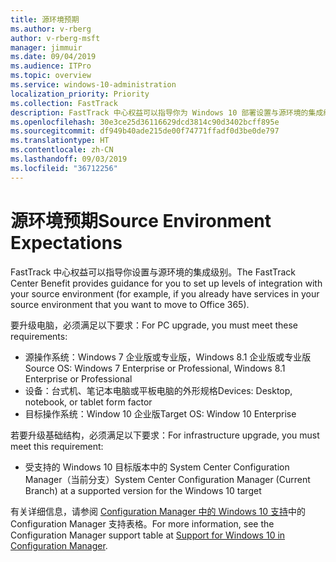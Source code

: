 ```yaml
---
title: 源环境预期
ms.author: v-rberg
author: v-rberg-msft
manager: jimmuir
ms.date: 09/04/2019
ms.audience: ITPro
ms.topic: overview
ms.service: windows-10-administration
localization_priority: Priority
ms.collection: FastTrack
description: FastTrack 中心权益可以指导你为 Windows 10 部署设置与源环境的集成级别。
ms.openlocfilehash: 30e3ce25d36116629dcd3814c90d3402bcff895e
ms.sourcegitcommit: df949b40ade215de00f74771ffadf0d3be0de797
ms.translationtype: HT
ms.contentlocale: zh-CN
ms.lasthandoff: 09/03/2019
ms.locfileid: "36712256"
---
```

# <a name="source-environment-expectations"></a><span data-ttu-id="cd743-103">源环境预期</span><span class="sxs-lookup"><span data-stu-id="cd743-103">Source Environment Expectations</span></span>

<span data-ttu-id="cd743-104">FastTrack 中心权益可以指导你设置与源环境的集成级别。</span><span class="sxs-lookup"><span data-stu-id="cd743-104">The FastTrack Center Benefit provides guidance for you to set up levels of integration with your source environment (for example, if you already have services in your source environment that you want to move to Office 365).</span></span>
  
<span data-ttu-id="cd743-105">要升级电脑，必须满足以下要求：</span><span class="sxs-lookup"><span data-stu-id="cd743-105">For PC upgrade, you must meet these requirements:</span></span>

- <span data-ttu-id="cd743-106">源操作系统：Windows 7 企业版或专业版，Windows 8.1 企业版或专业版</span><span class="sxs-lookup"><span data-stu-id="cd743-106">Source OS: Windows 7 Enterprise or Professional, Windows 8.1 Enterprise or Professional</span></span>
- <span data-ttu-id="cd743-107">设备：台式机、笔记本电脑或平板电脑的外形规格</span><span class="sxs-lookup"><span data-stu-id="cd743-107">Devices: Desktop, notebook, or tablet form factor</span></span>
- <span data-ttu-id="cd743-108">目标操作系统：Window 10 企业版</span><span class="sxs-lookup"><span data-stu-id="cd743-108">Target OS: Window 10 Enterprise</span></span>

<span data-ttu-id="cd743-109">若要升级基础结构，必须满足以下要求：</span><span class="sxs-lookup"><span data-stu-id="cd743-109">For infrastructure upgrade, you must meet this requirement:</span></span>   

- <span data-ttu-id="cd743-110">受支持的 Windows 10 目标版本中的 System Center Configuration Manager（当前分支）</span><span class="sxs-lookup"><span data-stu-id="cd743-110">System Center Configuration Manager (Current Branch) at a supported version for the Windows 10 target</span></span>

<span data-ttu-id="cd743-111">有关详细信息，请参阅 [Configuration Manager 中的 Windows 10 支持](https://docs.microsoft.com/sccm/core/plan-design/configs/support-for-windows-10)中的 Configuration Manager 支持表格。</span><span class="sxs-lookup"><span data-stu-id="cd743-111">For more information, see the Configuration Manager support table at [Support for Windows 10 in Configuration Manager](https://docs.microsoft.com/sccm/core/plan-design/configs/support-for-windows-10).</span></span>
  

 